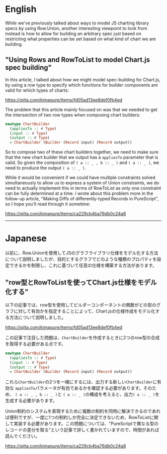 # English

While we've previously talked about ways to model JS charting library specs by using Row.Union, another interesting viewpoint to look from instead is how to allow for building an arbitrary spec just based on restricting what properties can be set based on what kind of chart we are building.

## "Using Rows and RowToList to model Chart.js spec building"

In this article, I talked about how we might model spec-building for Chart.js, by using a row type to specify which functions for builder components are valid for which types of charts:

<https://qiita.com/kimagure/items/fd05ad13ee8def0fb4ed>

The problem that this article mainly focused on was that we needed to get the intersection of two row types when composing chart builders:

```hs
newtype ChartBuilder
  (appliesTo :: # Type)
  (input :: # Type)
  (output :: # Type)
  = ChartBuilder (Builder (Record input) (Record output))
```

So to compose two of these chart builders together, we need to make sure that the new chart builder that we output has a `appliesTo` parameter that is valid. So given the composition of `( a :: _ , b :: _ )` and `( a :: _ )`, we need to produce the output `( a :: _ )`.

While it would be convenient if we could have multiple constraints solved simultaneously to allow us to express a system of Union constraints, we do need to actually implement this in terms of RowToList as only one constraint can be fully determined at a time. I wrote about this problem more in the follow-up article, "Making Diffs of differently-typed Records in PureScript", so I hope you'll read through it sometime:

<https://qiita.com/kimagure/items/ca229cb4ba76db0c24a8>

---

# Japanese

以前に、Row.Unionを使用してJSのグラフライブラリ仕様をモデル化する方法について説明しましたが、目的とするグラフでどのような種類のプロパティを設定できるかを制限し、これに基づいて任意の仕様を構築する方法があります。

## "row型とRowToListを使ってChart.js仕様をモデル化する"

以下の記事では、row型を使用してビルダーコンポーネントの関数がどの型のグラフに対して有効かを指定することによって、Chart.jsの仕様作成をモデル化する方法について説明しました。

<https://qiita.com/kimagure/items/fd05ad13ee8def0fb4ed>

この記事で注目した問題は、`ChartBuilder`を作成するときに2つのrow型の合成を取得する必要がある点です。

```hs
newtype ChartBuilder
  (appliesTo :: # Type)
  (input :: # Type)
  (output :: # Type)
  = ChartBuilder (Builder (Record input) (Record output))
```

これら`ChartBuilder`の2つを一緒にするには、出力する新しい`ChartBuilder`に有効な `appliesTo`パラメータが有効であるかを確認する必要があります。そのため、 `( a :: _ , b :: _ )`と `( a :: _ )`の構成を考えると、出力`( a :: _ )`を生成する必要があります。

Union制約のシステムを表現するために複数の制約を同時に解決できるのであれば便利ですが、一度に1つの制約しか完全に決定できないため、RowToListに関して実装する必要があります。この問題については、"PureScriptで異なる型のレコードの差分を取る"という記事で詳しく書かれていますので、時間があれば読んでください。

<https://qiita.com/kimagure/items/ca229cb4ba76db0c24a8>
